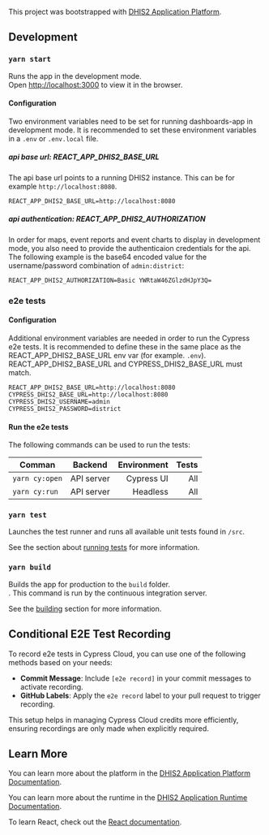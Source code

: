 This project was bootstrapped with [DHIS2 Application Platform](https://github.com/dhis2/app-platform).

## Development

### `yarn start`

Runs the app in the development mode.<br />
Open [http://localhost:3000](http://localhost:3000) to view it in the browser.

#### Configuration

Two environment variables need to be set for running dashboards-app in development mode. It is recommended to set these environment variables in a `.env` or `.env.local` file.

##### api base url: REACT_APP_DHIS2_BASE_URL

The api base url points to a running DHIS2 instance. This can be for example `http://localhost:8080`.

```
REACT_APP_DHIS2_BASE_URL=http://localhost:8080
```

##### api authentication: REACT_APP_DHIS2_AUTHORIZATION

In order for maps, event reports and event charts to display in development mode, you also need to provide the authenticaion credentials for the api. The following example is the base64 encoded value for the username/password combination of `admin:district`:

```
REACT_APP_DHIS2_AUTHORIZATION=Basic YWRtaW46ZGlzdHJpY3Q=
```

### e2e tests

#### Configuration

Additional environment variables are needed in order to run the Cypress e2e tests. It is recommended to define these in the same place as the REACT_APP_DHIS2_BASE_URL env var (for example. `.env`). REACT_APP_DHIS2_BASE_URL and CYPRESS_DHIS2_BASE_URL must match.

```
REACT_APP_DHIS2_BASE_URL=http://localhost:8080
CYPRESS_DHIS2_BASE_URL=http://localhost:8080
CYPRESS_DHIS2_USERNAME=admin
CYPRESS_DHIS2_PASSWORD=district
```

#### Run the e2e tests

The following commands can be used to run the tests:

| Comman         |  Backend   | Environment | Tests |
| -------------- | :--------: | ----------: | ----: |
| `yarn cy:open` | API server |  Cypress UI |   All |
| `yarn cy:run`  | API server |    Headless |   All |

### `yarn test`

Launches the test runner and runs all available unit tests found in `/src`.<br />

See the section about [running tests](https://platform.dhis2.nu/#/scripts/test) for more information.

### `yarn build`

Builds the app for production to the `build` folder.<br />. This command is run by the continuous integration server.

See the [building](https://platform.dhis2.nu/#/scripts/build) section for more information.

## Conditional E2E Test Recording

To record e2e tests in Cypress Cloud, you can use one of the following methods based on your needs:

-   **Commit Message**: Include `[e2e record]` in your commit messages to activate recording.
-   **GitHub Labels**: Apply the `e2e record` label to your pull request to trigger recording.

This setup helps in managing Cypress Cloud credits more efficiently, ensuring recordings are only made when explicitly required.

## Learn More

You can learn more about the platform in the [DHIS2 Application Platform Documentation](https://platform.dhis2.nu/).

You can learn more about the runtime in the [DHIS2 Application Runtime Documentation](https://runtime.dhis2.nu/).

To learn React, check out the [React documentation](https://reactjs.org/).
